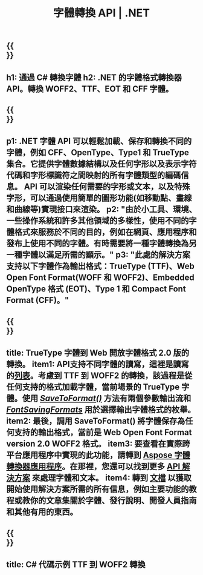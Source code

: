 ﻿---
translation: true
template: /_templates/conversion-net.md
title: 字體轉換 API | .NET
url: /net/conversion/
description: 字體轉換功能。通過 .NET 庫，只需幾行 C# 代碼即可轉換 CFF、EOT、WOFF、TTF 和 Type 1 等不同字體。
keywords: 字體轉換器.net, 字體轉換器網, c# 字體覆蓋
family: font
platformtag: net
feature: conversion
---

{{<section banner>}}
---
h1: 通過 C# 轉換字體
h2: .NET 的字體格式轉換器 API。轉換 WOFF2、TTF、EOT 和 CFF 字體。
---

{{<section overview>}}
---
p1: .NET 字體 API 可以輕鬆加載、保存和轉換不同的字體，例如 CFF、OpenType、Type1 和 TrueType 集合。它提供字體數據結構以及任何字形以及表示字符代碼和字形標識符之間映射的所有字體類型的編碼信息。 API 可以渲染任何需要的字形或文本，以及特殊字形，可以通過使用簡單的圖形功能(如移動點、畫線和曲線等)實現接口來渲染。
p2: "由於小工具、環境、一些操作系統和許多其他領域的多樣性，使用不同的字體格式來服務於不同的目的，例如在網頁、應用程序和發布上使用不同的字體。有時需要將一種字體轉換為另一種字體以滿足所需的顯示。"
p3: "此處的解決方案支持以下字體作為輸出格式：TrueType (TTF)、Web Open Font Format(WOFF 和 WOFF2)、Embedded OpenType 格式 (EOT)、Type 1 和 Compact Font Format (CFF)。"
---

{{<section feature1>}}
---
title: TrueType 字體到 Web 開放字體格式 2.0 版的轉換。
item1: API支持不同字體的讀寫，這裡是讀寫的[列表](https://docs.aspose.com/font/net/convert/#formats-supported-for-reading-andor-writing)。考慮到 TTF 到 WOFF2 的轉換，該過程是從任何支持的格式加載字體，當前場景的 TrueType 字體。使用 [*SaveToFormat()*](https://reference.aspose.com/font/net/aspose.font/font/methods/savetoformat) 方法有兩個參數輸出流和 [*FontSavingFormats*](https://reference.aspose.com/font/net/aspose.font/fontsavingformats) 用於選擇輸出字體格式的枚舉。
item2: 最後，調用 SaveToFormat() 將字體保存為任何支持的輸出格式，當前是 Web Open Font Format version 2.0 WOFF2 格式。
item3: 要查看在實際跨平台應用程序中實現的此功能，請轉到 [Aspose 字體轉換器應用程序](https://products.aspose.app/font/conversion)。在那裡，您還可以找到更多 [API 解決方案](https://products.aspose.app/font/applications) 來處理字體和文本。
item4: 轉到 [文檔](https://docs.aspose.com/font/net/) 以獲取開始使用解決方案所需的所有信息，例如主要功能的教程或教你的文章集關於字體、發行說明、開發人員指南和其他有用的東西。
---

{{<section codeexample>}}
---
title: C# 代碼示例 TTF 到 WOFF2 轉換
---
